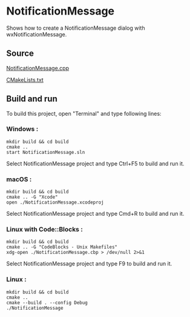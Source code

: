 # NotificationMessage

Shows how to create a NotificationMessage dialog with wxNotificationMessage.

## Source

[NotificationMessage.cpp](NotificationMessage.cpp)

[CMakeLists.txt](CMakeLists.txt)

## Build and run

To build this project, open "Terminal" and type following lines:

### Windows :

``` shell
mkdir build && cd build
cmake .. 
start NotificationMessage.sln
```

Select NotificationMessage project and type Ctrl+F5 to build and run it.

### macOS :

``` shell
mkdir build && cd build
cmake .. -G "Xcode"
open ./NotificationMessage.xcodeproj
```

Select NotificationMessage project and type Cmd+R to build and run it.

### Linux with Code::Blocks :

``` shell
mkdir build && cd build
cmake .. -G "CodeBlocks - Unix Makefiles"
xdg-open ./NotificationMessage.cbp > /dev/null 2>&1
```

Select NotificationMessage project and type F9 to build and run it.

### Linux :

``` shell
mkdir build && cd build
cmake .. 
cmake --build . --config Debug
./NotificationMessage
```
